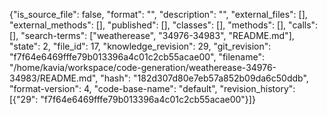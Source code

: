 {"is_source_file": false, "format": "", "description": "", "external_files": [], "external_methods": [], "published": [], "classes": [], "methods": [], "calls": [], "search-terms": ["weatherease", "34976-34983", "README.md"], "state": 2, "file_id": 17, "knowledge_revision": 29, "git_revision": "f7f64e6469fffe79b013396a4c01c2cb55acae00", "filename": "/home/kavia/workspace/code-generation/weatherease-34976-34983/README.md", "hash": "182d307d80e7eb57a852b09da6c50ddb", "format-version": 4, "code-base-name": "default", "revision_history": [{"29": "f7f64e6469fffe79b013396a4c01c2cb55acae00"}]}